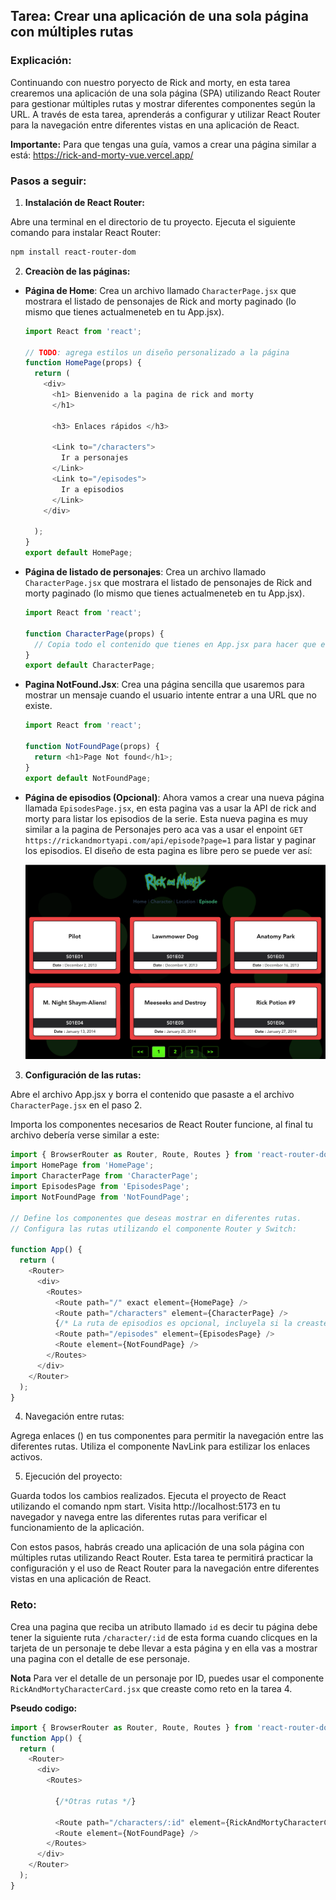 ## Tarea: Crear una aplicación de una sola página con múltiples rutas

### Explicación:
Continuando con nuestro poryecto de Rick and morty, en esta tarea crearemos una aplicación de una sola página (SPA) utilizando React Router para gestionar múltiples rutas y mostrar diferentes componentes según la URL. A través de esta tarea, aprenderás a configurar y utilizar React Router para la navegación entre diferentes vistas en una aplicación de React. 

**Importante:** Para que tengas una guía, vamos a crear una página similar a está: https://rick-and-morty-vue.vercel.app/

### Pasos a seguir:

1. **Instalación de React Router:**

Abre una terminal en el directorio de tu proyecto.
Ejecuta el siguiente comando para instalar React Router:

```bash
npm install react-router-dom
```

2. **Creaciòn de las páginas:**

  - **Página de Home**: Crea un archivo llamado `CharacterPage.jsx` que mostrara el listado de pensonajes de Rick and morty paginado (lo mismo que tienes actualmeneteb en tu App.jsx).

    ```javascript
    import React from 'react';

    // TODO: agrega estilos un diseño personalizado a la página
    function HomePage(props) {
      return (
        <div>
          <h1> Bienvenido a la pagina de rick and morty
          </h1>

          <h3> Enlaces rápidos </h3>
          
          <Link to="/characters">
            Ir a personajes
          </Link>
          <Link to="/episodes">
            Ir a episodios
          </Link>
        </div>
       
      );
    }
    export default HomePage;
    ```

  - **Página de listado de personajes**: Crea un archivo llamado `CharacterPage.jsx` que mostrara el listado de pensonajes de Rick and morty paginado (lo mismo que tienes actualmeneteb en tu App.jsx).

    ```javascript
    import React from 'react';

    function CharacterPage(props) {
      // Copia todo el contenido que tienes en App.jsx para hacer que esta pagina renderice el listado de personajes paginado
    }
    export default CharacterPage;
    ```

  - **Pagina NotFound.Jsx**: Crea una página sencilla que usaremos para mostrar un mensaje cuando el usuario intente entrar a una URL que no existe.

    ```javascript
    import React from 'react';

    function NotFoundPage(props) {
      return <h1>Page Not found</h1>;
    }
    export default NotFoundPage;
    ```

  - **Página de episodios (Opcional)**: Ahora vamos a crear una nueva página llamada `EpisodesPage.jsx`, en esta pagina vas a usar la API de rick and morty para listar los episodios de la serie. Esta nueva pagina es muy similar a la pagina de Personajes pero aca vas a usar el enpoint `GET https://rickandmortyapi.com/api/episode?page=1` para listar y paginar los episodios. El diseño de esta pagina es libre pero se puede ver así:

    ![EposidePage](./resources/episode_page.png)

3. **Configuración de las rutas:**

Abre el archivo App.jsx y borra el contenido que pasaste a el archivo `CharacterPage.jsx` en el paso 2.

Importa los componentes necesarios de React Router funcione, al final tu archivo debería verse similar a este:
```javascript
import { BrowserRouter as Router, Route, Routes } from 'react-router-dom';
import HomePage from 'HomePage';
import CharacterPage from 'CharacterPage';
import EpisodesPage from 'EpisodesPage';
import NotFoundPage from 'NotFoundPage';

// Define los componentes que deseas mostrar en diferentes rutas.
// Configura las rutas utilizando el componente Router y Switch:

function App() {
  return (
    <Router>
      <div>
        <Routes>
          <Route path="/" exact element={HomePage} />
          <Route path="/characters" element={CharacterPage} />
          {/* La ruta de episodios es opcional, incluyela si la creaste en el paso 2*/}
          <Route path="/episodes" element={EpisodesPage} />
          <Route element={NotFoundPage} />
        </Routes>
      </div>
    </Router>
  );
}
```

4. Navegación entre rutas:

Agrega enlaces (<Link>) en tus componentes para permitir la navegación entre las diferentes rutas.
Utiliza el componente NavLink para estilizar los enlaces activos.

5. Ejecución del proyecto:

Guarda todos los cambios realizados.
Ejecuta el proyecto de React utilizando el comando npm start.
Visita http://localhost:5173 en tu navegador y navega entre las diferentes rutas para verificar el funcionamiento de la aplicación.

Con estos pasos, habrás creado una aplicación de una sola página con múltiples rutas utilizando React Router. Esta tarea te permitirá practicar la configuración y el uso de React Router para la navegación entre diferentes vistas en una aplicación de React.

### Reto:

Crea una pagina que reciba un atributo llamado `id` es decir tu página debe tener la siguiente ruta `/character/:id` de esta forma cuando clicques en la tarjeta de un personaje te debe llevar a esta página y en ella vas a mostrar una pagina con el detalle de ese personaje. 

**Nota** Para ver el detalle de un personaje por ID, puedes usar el componente  `RickAndMortyCharacterCard.jsx` que creaste como reto en la tarea 4.

**Pseudo codigo:**
```javascript
import { BrowserRouter as Router, Route, Routes } from 'react-router-dom';
function App() {
  return (
    <Router>
      <div>
        <Routes>
          
          {/*Otras rutas */}

          <Route path="/characters/:id" element={RickAndMortyCharacterCard} />
          <Route element={NotFoundPage} />
        </Routes>
      </div>
    </Router>
  );
}
```


